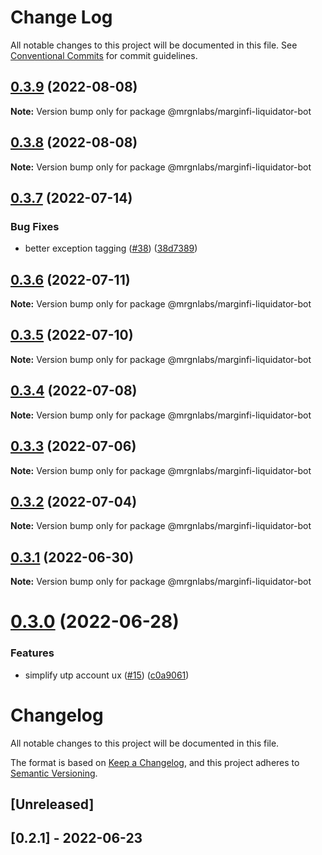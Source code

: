 # Change Log

All notable changes to this project will be documented in this file.
See [Conventional Commits](https://conventionalcommits.org) for commit guidelines.

## [0.3.9](https://github.com/mrgnlabs/marginfi-sdk/compare/@mrgnlabs/marginfi-liquidator-bot@0.3.8...@mrgnlabs/marginfi-liquidator-bot@0.3.9) (2022-08-08)

**Note:** Version bump only for package @mrgnlabs/marginfi-liquidator-bot





## [0.3.8](https://github.com/mrgnlabs/marginfi-sdk/compare/@mrgnlabs/marginfi-liquidator-bot@0.3.7...@mrgnlabs/marginfi-liquidator-bot@0.3.8) (2022-08-08)

**Note:** Version bump only for package @mrgnlabs/marginfi-liquidator-bot





## [0.3.7](https://github.com/mrgnlabs/marginfi-sdk/compare/@mrgnlabs/marginfi-liquidator-bot@0.3.6...@mrgnlabs/marginfi-liquidator-bot@0.3.7) (2022-07-14)


### Bug Fixes

* better exception tagging ([#38](https://github.com/mrgnlabs/marginfi-sdk/issues/38)) ([38d7389](https://github.com/mrgnlabs/marginfi-sdk/commit/38d7389e60689d99b3a281b5a2a02ddd15344421))





## [0.3.6](https://github.com/mrgnlabs/marginfi-sdk/compare/@mrgnlabs/marginfi-liquidator-bot@0.3.5...@mrgnlabs/marginfi-liquidator-bot@0.3.6) (2022-07-11)

**Note:** Version bump only for package @mrgnlabs/marginfi-liquidator-bot





## [0.3.5](https://github.com/mrgnlabs/marginfi-sdk/compare/@mrgnlabs/marginfi-liquidator-bot@0.3.4...@mrgnlabs/marginfi-liquidator-bot@0.3.5) (2022-07-10)

**Note:** Version bump only for package @mrgnlabs/marginfi-liquidator-bot





## [0.3.4](https://github.com/mrgnlabs/marginfi-sdk/compare/@mrgnlabs/marginfi-liquidator-bot@0.3.3...@mrgnlabs/marginfi-liquidator-bot@0.3.4) (2022-07-08)

**Note:** Version bump only for package @mrgnlabs/marginfi-liquidator-bot





## [0.3.3](https://github.com/mrgnlabs/marginfi-sdk/compare/@mrgnlabs/marginfi-liquidator-bot@0.3.2...@mrgnlabs/marginfi-liquidator-bot@0.3.3) (2022-07-06)

**Note:** Version bump only for package @mrgnlabs/marginfi-liquidator-bot





## [0.3.2](https://github.com/mrgnlabs/marginfi-sdk/compare/@mrgnlabs/marginfi-liquidator-bot@0.3.1...@mrgnlabs/marginfi-liquidator-bot@0.3.2) (2022-07-04)

**Note:** Version bump only for package @mrgnlabs/marginfi-liquidator-bot





## [0.3.1](https://github.com/mrgnlabs/marginfi-sdk/compare/@mrgnlabs/marginfi-liquidator-bot@0.3.0...@mrgnlabs/marginfi-liquidator-bot@0.3.1) (2022-06-30)

**Note:** Version bump only for package @mrgnlabs/marginfi-liquidator-bot





# [0.3.0](https://github.com/mrgnlabs/marginfi-sdk/compare/@mrgnlabs/marginfi-liquidator-bot@0.2.1...@mrgnlabs/marginfi-liquidator-bot@0.3.0) (2022-06-28)


### Features

* simplify utp account ux ([#15](https://github.com/mrgnlabs/marginfi-sdk/issues/15)) ([c0a9061](https://github.com/mrgnlabs/marginfi-sdk/commit/c0a9061b089c4c7f9017ba808f375833113a881d))





# Changelog

All notable changes to this project will be documented in this file.

The format is based on [Keep a Changelog](https://keepachangelog.com/en/1.0.0/),
and this project adheres to [Semantic Versioning](https://semver.org/spec/v2.0.0.html).

## [Unreleased]

## [0.2.1] - 2022-06-23
